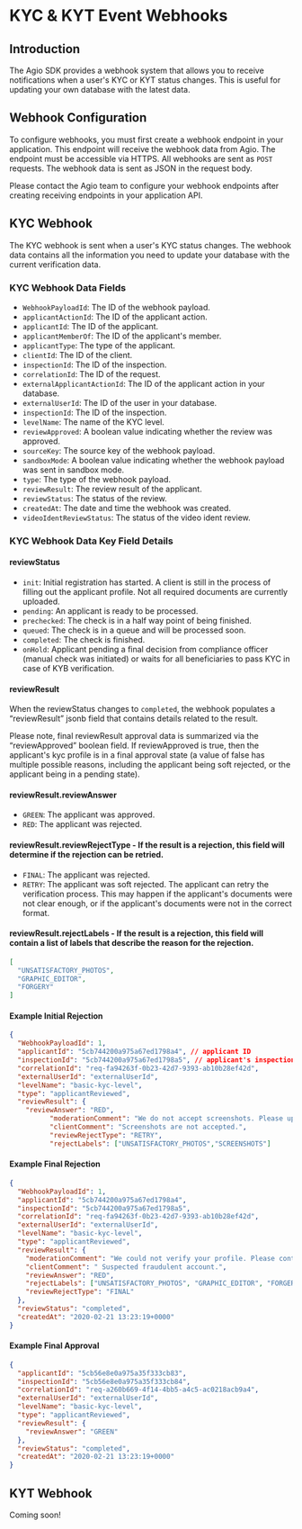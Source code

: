 # KYC & KYT Event Webhooks

## Introduction

The Agio SDK provides a webhook system that allows you to receive notifications when a user's KYC or KYT status changes. This is useful for updating your own database with the latest data.

## Webhook Configuration

To configure webhooks, you must first create a webhook endpoint in your application. This endpoint will receive the webhook data from Agio. The endpoint must be accessible via HTTPS. All webhooks are sent as `POST` requests. The webhook data is sent as JSON in the request body.

Please contact the Agio team to configure your webhook endpoints after creating receiving endpoints in your application API.

## KYC Webhook

The KYC webhook is sent when a user's KYC status changes. The webhook data contains all the information you need to update your database with the current verification data.

### KYC Webhook Data Fields

- `WebhookPayloadId`: The ID of the webhook payload.
- `applicantActionId`: The ID of the applicant action.
- `applicantId`: The ID of the applicant.
- `applicantMemberOf`: The ID of the applicant's member.
- `applicantType`: The type of the applicant.
- `clientId`: The ID of the client.
- `inspectionId`: The ID of the inspection.
- `correlationId`: The ID of the request.
- `externalApplicantActionId`: The ID of the applicant action in your database.
- `externalUserId`: The ID of the user in your database.
- `inspectionId`: The ID of the inspection.
- `levelName`: The name of the KYC level.
- `reviewApproved`: A boolean value indicating whether the review was approved.
- `sourceKey`: The source key of the webhook payload.
- `sandboxMode`: A boolean value indicating whether the webhook payload was sent in sandbox mode.
- `type`: The type of the webhook payload.
- `reviewResult`: The review result of the applicant.
- `reviewStatus`: The status of the review.
- `createdAt`: The date and time the webhook was created.
- `videoIdentReviewStatus`: The status of the video ident review.

### KYC Webhook Data Key Field Details

#### reviewStatus

- `init`: Initial registration has started. A client is still in the process of filling out the applicant profile. Not all required documents are currently uploaded.
- `pending`: An applicant is ready to be processed.
- `prechecked`: The check is in a half way point of being finished.
- `queued`: The check is in a queue and will be processed soon.
- `completed`: The check is finished.
- `onHold`: Applicant pending a final decision from compliance officer (manual check was initiated) or waits for all beneficiaries to pass KYC in case of KYB verification.

#### reviewResult

When the reviewStatus changes to `completed`, the webhook populates a “reviewResult” jsonb field that contains details related to the result.

Please note, final reviewResult approval data is summarized via the “reviewApproved” boolean field. If reviewApproved is true, then the applicant's kyc profile is in a final approval state (a value of false has multiple possible reasons, including the applicant being soft rejected, or the applicant being in a pending state).

#### reviewResult.reviewAnswer

- `GREEN`: The applicant was approved.
- `RED`: The applicant was rejected.

#### reviewResult.reviewRejectType - If the result is a rejection, this field will determine if the rejection can be retried.

- `FINAL`: The applicant was rejected.
- `RETRY`: The applicant was soft rejected. The applicant can retry the verification process. This may happen if the applicant's documents were not clear enough, or if the applicant's documents were not in the correct format.

#### reviewResult.rejectLabels - If the result is a rejection, this field will contain a list of labels that describe the reason for the rejection.

```json
[
  "UNSATISFACTORY_PHOTOS",
  "GRAPHIC_EDITOR",
  "FORGERY"
]
```

#### Example Initial Rejection

```json
{
  "WebhookPayloadId": 1,
  "applicantId": "5cb744200a975a67ed1798a4", // applicant ID
  "inspectionId": "5cb744200a975a67ed1798a5", // applicant's inspection ID
  "correlationId": "req-fa94263f-0b23-42d7-9393-ab10b28ef42d",
  "externalUserId": "externalUserId",
  "levelName": "basic-kyc-level",
  "type": "applicantReviewed",
  "reviewResult": {
    "reviewAnswer": "RED",
          "moderationComment": "We do not accept screenshots. Please upload an original photo.",
          "clientComment": "Screenshots are not accepted.",
          "reviewRejectType": "RETRY",
          "rejectLabels": ["UNSATISFACTORY_PHOTOS","SCREENSHOTS"]
```

#### Example Final Rejection

```json
{
  "WebhookPayloadId": 1,
  "applicantId": "5cb744200a975a67ed1798a4", 
  "inspectionId": "5cb744200a975a67ed1798a5",
  "correlationId": "req-fa94263f-0b23-42d7-9393-ab10b28ef42d",
  "externalUserId": "externalUserId",
  "levelName": "basic-kyc-level",
  "type": "applicantReviewed",
  "reviewResult": {
    "moderationComment": "We could not verify your profile. Please contact support: support@agiodigital.com",
    "clientComment": " Suspected fraudulent account.",
    "reviewAnswer": "RED",
    "rejectLabels": ["UNSATISFACTORY_PHOTOS", "GRAPHIC_EDITOR", "FORGERY"],
    "reviewRejectType": "FINAL"
  },
  "reviewStatus": "completed",
  "createdAt": "2020-02-21 13:23:19+0000"
}
```

#### Example Final Approval

```json
{
  "applicantId": "5cb56e8e0a975a35f333cb83",
  "inspectionId": "5cb56e8e0a975a35f333cb84",
  "correlationId": "req-a260b669-4f14-4bb5-a4c5-ac0218acb9a4",
  "externalUserId": "externalUserId",
  "levelName": "basic-kyc-level",
  "type": "applicantReviewed",
  "reviewResult": {
    "reviewAnswer": "GREEN"
  },
  "reviewStatus": "completed",
  "createdAt": "2020-02-21 13:23:19+0000"
}
```

## KYT Webhook

Coming soon!
